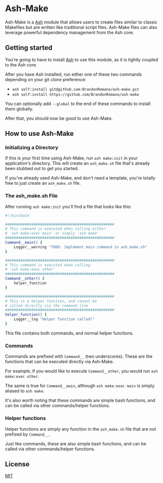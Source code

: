 # Ash-Make

Ash-Make is a [Ash](https://github.com/BrandonRomano/ash) module that allows users to create files similar to classic Makefiles but are written like traditional script files.  Ash-Make files can also leverage powerful dependency management from the Ash core.

## Getting started

You're going to have to install [Ash](https://github.com/BrandonRomano/ash) to use this module, as it is tightly coupled to the Ash core.

After you have Ash installed, run either one of these two commands depending on your git clone preference:

- `ash self:install git@github.com:BrandonRomano/ash-make.git`
- `ash self:install https://github.com/BrandonRomano/ash-make`

You can optionally add `--global` to the end of these commands to install them globally.

After that, you should now be good to use Ash-Make.

## How to use Ash-Make

### Initializing a Directory

If this is your first time using Ash-Make, run `ash make:init` in your application's directory.  This will create an `ash_make.sh` file that's already been stubbed out to get you started.

If you've already used Ash-Make, and don't need a template, you're totally free to just create an `ash_make.sh` file.

### The ash_make.sh File

After running `ash make:init` you'll find a file that looks like this:


```sh
#!/bin/bash

##################################################
# This command is executed when calling either
# 'ash make:exec main' or simply 'ash make'
##################################################
Command__main() {
    Logger__warning "TODO: Implement main command in ash_make.sh"
}

##################################################
# This command is executed when calling
# 'ash make:exec other'
##################################################
Command__other() {
    helper_function
}

##################################################
# This is a helper function, and cannot be
# called directly via the command line
##################################################
helper_function() {
    Logger__log "Helper function called!"
}
```

This file contains both commands, and normal helper functions.

### Commands

Commands are prefixed with `Command__` (two underscores).  These are the functions that can be executed directly via Ash-Make.

For example, if you would like to execute `Command__other`, you would run `ash make:exec other`.

The same is true for `Command__main`, although `ash make:exec main` is simply aliased to `ash make`.

It's also worth noting that these commands are simple bash functions, and can be called via other commands/helper functions.

### Helper functions

Helper functions are simply any function in the `ash_make.sh` file that are not prefixed by `Command__`.

Just like commands, these are also simple bash functions, and can be called via other commands/helper functions.

## License

[MIT](license.txt)
